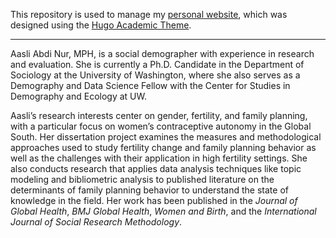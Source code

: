 This repository is used to manage my [personal website](https://aasli.info), which was designed using the [Hugo Academic Theme](https://github.com/wowchemy/starter-hugo-academic).

___________________________________________________________________________________________________________________________________________________________

Aasli Abdi Nur, MPH, is a social demographer with experience in research and evaluation. She is currently a Ph.D. Candidate in the Department of Sociology at the University of Washington, where she also serves as a Demography and Data Science Fellow with the Center for Studies in Demography and Ecology at UW. 

Aasli’s research interests center on gender, fertility, and family planning, with a particular focus on women’s contraceptive autonomy in the Global South. Her dissertation project examines the measures and methodological approaches used to study fertility change and family planning behavior as well as the challenges with their application in high fertility settings. She also conducts research that applies data analysis techniques like topic modeling and bibliometric analysis to published literature on the determinants of family planning behavior to understand the state of knowledge in the field. Her work has been published in the *Journal of Global Health*, *BMJ Global Health*, *Women and Birth*, and the *International Journal of Social Research Methodology*.
